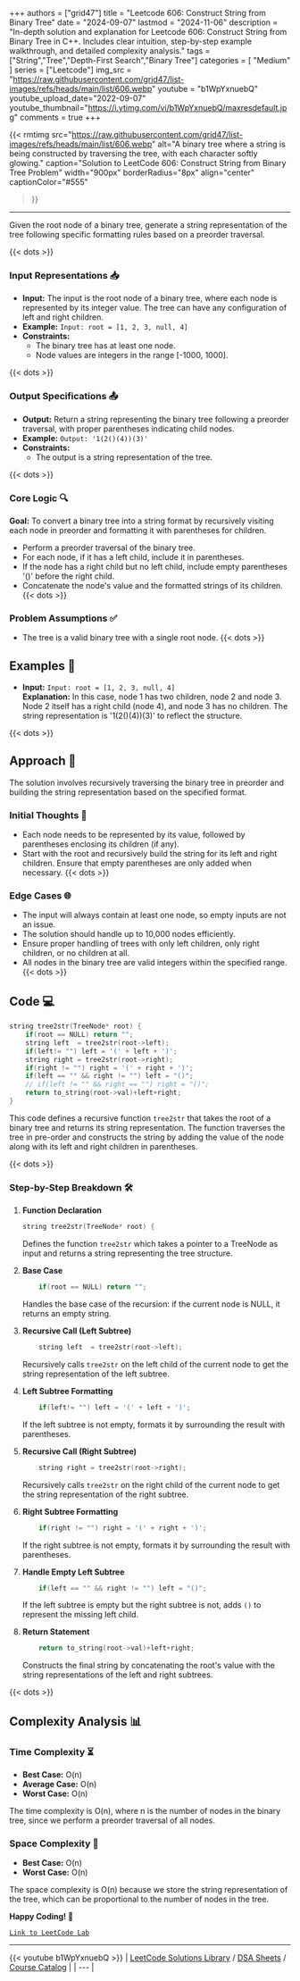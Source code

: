 
+++
authors = ["grid47"]
title = "Leetcode 606: Construct String from Binary Tree"
date = "2024-09-07"
lastmod = "2024-11-06"
description = "In-depth solution and explanation for Leetcode 606: Construct String from Binary Tree in C++. Includes clear intuition, step-by-step example walkthrough, and detailed complexity analysis."
tags = ["String","Tree","Depth-First Search","Binary Tree"]
categories = [
    "Medium"
]
series = ["Leetcode"]
img_src = "https://raw.githubusercontent.com/grid47/list-images/refs/heads/main/list/606.webp"
youtube = "b1WpYxnuebQ"
youtube_upload_date="2022-09-07"
youtube_thumbnail="https://i.ytimg.com/vi/b1WpYxnuebQ/maxresdefault.jpg"
comments = true
+++


{{< rmtimg 
    src="https://raw.githubusercontent.com/grid47/list-images/refs/heads/main/list/606.webp" 
    alt="A binary tree where a string is being constructed by traversing the tree, with each character softly glowing."
    caption="Solution to LeetCode 606: Construct String from Binary Tree Problem"
    width="900px"
    borderRadius="8px"
    align="center" 
    captionColor="#555"
>}}
---
Given the root node of a binary tree, generate a string representation of the tree following specific formatting rules based on a preorder traversal.
<!--more-->
{{< dots >}}
### Input Representations 📥
- **Input:** The input is the root node of a binary tree, where each node is represented by its integer value. The tree can have any configuration of left and right children.
- **Example:** `Input: root = [1, 2, 3, null, 4]`
- **Constraints:**
	- The binary tree has at least one node.
	- Node values are integers in the range [-1000, 1000].

{{< dots >}}
### Output Specifications 📤
- **Output:** Return a string representing the binary tree following a preorder traversal, with proper parentheses indicating child nodes.
- **Example:** `Output: '1(2()(4))(3)'`
- **Constraints:**
	- The output is a string representation of the tree.

{{< dots >}}
### Core Logic 🔍
**Goal:** To convert a binary tree into a string format by recursively visiting each node in preorder and formatting it with parentheses for children.

- Perform a preorder traversal of the binary tree.
- For each node, if it has a left child, include it in parentheses.
- If the node has a right child but no left child, include empty parentheses '()' before the right child.
- Concatenate the node's value and the formatted strings of its children.
{{< dots >}}
### Problem Assumptions ✅
- The tree is a valid binary tree with a single root node.
{{< dots >}}
## Examples 🧩
- **Input:** `Input: root = [1, 2, 3, null, 4]`  \
  **Explanation:** In this case, node 1 has two children, node 2 and node 3. Node 2 itself has a right child (node 4), and node 3 has no children. The string representation is '1(2()(4))(3)' to reflect the structure.

{{< dots >}}
## Approach 🚀
The solution involves recursively traversing the binary tree in preorder and building the string representation based on the specified format.

### Initial Thoughts 💭
- Each node needs to be represented by its value, followed by parentheses enclosing its children (if any).
- Start with the root and recursively build the string for its left and right children. Ensure that empty parentheses are only added when necessary.
{{< dots >}}
### Edge Cases 🌐
- The input will always contain at least one node, so empty inputs are not an issue.
- The solution should handle up to 10,000 nodes efficiently.
- Ensure proper handling of trees with only left children, only right children, or no children at all.
- All nodes in the binary tree are valid integers within the specified range.
{{< dots >}}
## Code 💻
```cpp
string tree2str(TreeNode* root) {
    if(root == NULL) return "";
    string left  = tree2str(root->left);
    if(left!= "") left = '(' + left + ')';
    string right = tree2str(root->right);
    if(right != "") right = '(' + right + ')';
    if(left == "" && right != "") left = "()";
    // if(left != "" && right == "") right = "()";        
    return to_string(root->val)+left+right;
}
```

This code defines a recursive function `tree2str` that takes the root of a binary tree and returns its string representation. The function traverses the tree in pre-order and constructs the string by adding the value of the node along with its left and right children in parentheses.

{{< dots >}}
### Step-by-Step Breakdown 🛠️
1. **Function Declaration**
	```cpp
	string tree2str(TreeNode* root) {
	```
	Defines the function `tree2str` which takes a pointer to a TreeNode as input and returns a string representing the tree structure.

2. **Base Case**
	```cpp
	    if(root == NULL) return "";
	```
	Handles the base case of the recursion: if the current node is NULL, it returns an empty string.

3. **Recursive Call (Left Subtree)**
	```cpp
	    string left  = tree2str(root->left);
	```
	Recursively calls `tree2str` on the left child of the current node to get the string representation of the left subtree.

4. **Left Subtree Formatting**
	```cpp
	    if(left!= "") left = '(' + left + ')';
	```
	If the left subtree is not empty, formats it by surrounding the result with parentheses.

5. **Recursive Call (Right Subtree)**
	```cpp
	    string right = tree2str(root->right);
	```
	Recursively calls `tree2str` on the right child of the current node to get the string representation of the right subtree.

6. **Right Subtree Formatting**
	```cpp
	    if(right != "") right = '(' + right + ')';
	```
	If the right subtree is not empty, formats it by surrounding the result with parentheses.

7. **Handle Empty Left Subtree**
	```cpp
	    if(left == "" && right != "") left = "()";
	```
	If the left subtree is empty but the right subtree is not, adds `()` to represent the missing left child.

8. **Return Statement**
	```cpp
	    return to_string(root->val)+left+right;
	```
	Constructs the final string by concatenating the root's value with the string representations of the left and right subtrees.

{{< dots >}}
## Complexity Analysis 📊
### Time Complexity ⏳
- **Best Case:** O(n)
- **Average Case:** O(n)
- **Worst Case:** O(n)

The time complexity is O(n), where n is the number of nodes in the binary tree, since we perform a preorder traversal of all nodes.

### Space Complexity 💾
- **Best Case:** O(n)
- **Worst Case:** O(n)

The space complexity is O(n) because we store the string representation of the tree, which can be proportional to the number of nodes in the tree.

**Happy Coding! 🎉**


[`Link to LeetCode Lab`](https://leetcode.com/problems/construct-string-from-binary-tree/description/)

---
{{< youtube b1WpYxnuebQ >}}
| [LeetCode Solutions Library](https://grid47.xyz/leetcode/) / [DSA Sheets](https://grid47.xyz/sheets/) / [Course Catalog](https://grid47.xyz/courses/) |
| --- |

